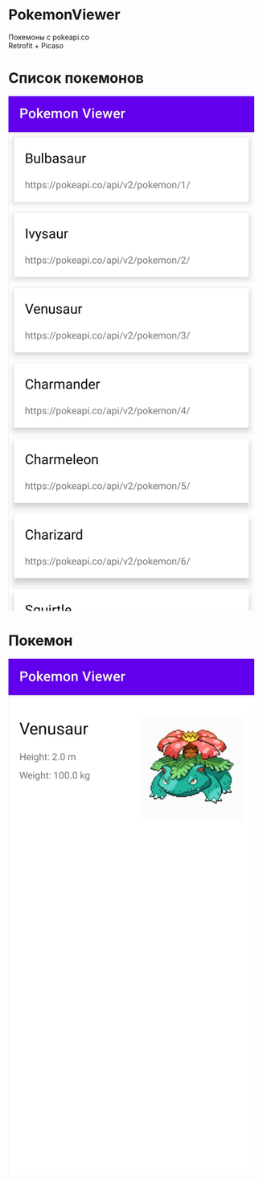 # PokemonViewer
Покемоны с pokeapi.co <br>
Retrofit + Picaso
# Список покемонов
![alt text](https://github.com/SollWar/PokemonViewer/blob/master/Screenshot_20220408_014404.jpg)
# Покемон
![alt text](https://github.com/SollWar/PokemonViewer/blob/master/Screenshot_20220408_014356.jpg)
